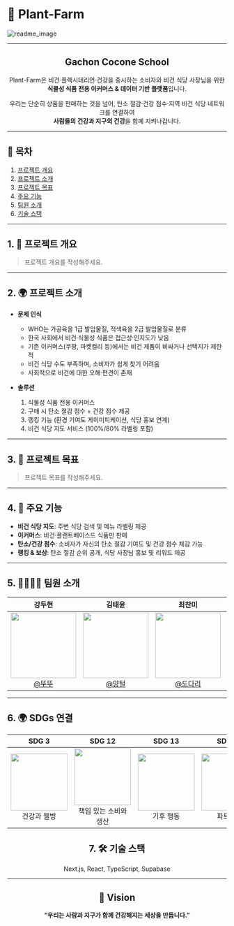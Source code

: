# 🌱 Plant-Farm

![readme_image](https://user-images.githubusercontent.com/112460466/210706312-6a44b60d-a42e-4210-b334-9e5983f70fb3.png)

---

<div align="center">
<h2>Gachon Cocone School</h2>
Plant-Farm은 비건·플렉시테리언·건강을 중시하는 소비자와 비건 식당 사장님을 위한  
<b>식물성 식품 전용 이커머스 & 데이터 기반 플랫폼</b>입니다.  

우리는 단순히 상품을 판매하는 것을 넘어, 탄소 절감·건강 점수·지역 비건 식당 네트워크를 연결하여  
<b>사람들의 건강과 지구의 건강</b>을 함께 지켜나갑니다.
</div>

---

## 📌 목차
1. [프로젝트 개요](#-프로젝트-개요)  
2. [프로젝트 소개](#-프로젝트-소개)  
3. [프로젝트 목표](#-프로젝트-목표)  
4. [주요 기능](#-주요-기능)  
5. [팀원 소개](#-팀원-소개)  
6. [기술 스택](#-기술-스택)  

---

## 1. 📖 프로젝트 개요
> 프로젝트 개요를 작성해주세요.

---

## 2. 🌍 프로젝트 소개

- **문제 인식**  
  - WHO는 가공육을 1급 발암물질, 적색육을 2급 발암물질로 분류  
  - 한국 사회에서 비건·식물성 식품은 접근성·인지도가 낮음  
  - 기존 이커머스(쿠팡, 마켓컬리 등)에서는 비건 제품이 비싸거나 선택지가 제한적  
  - 비건 식당 수도 부족하며, 소비자가 쉽게 찾기 어려움  
  - 사회적으로 비건에 대한 오해·편견이 존재  

- **솔루션**  
  1. 식물성 식품 전용 이커머스  
  2. 구매 시 탄소 절감 점수 + 건강 점수 제공  
  3. 랭킹 기능 (환경 기여도 게이미피케이션, 식당 홍보 연계)  
  4. 비건 식당 지도 서비스 (100%/80% 라벨링 포함)  

---

## 3. 🎯 프로젝트 목표
> 프로젝트 목표를 작성해주세요.

---

## 4. 🔑 주요 기능
- **비건 식당 지도**: 주변 식당 검색 및 메뉴 라벨링 제공  
- **이커머스**: 비건·플랜트베이스드 식품만 판매  
- **탄소/건강 점수**: 소비자가 자신의 탄소 절감 기여도 및 건강 점수 체감 가능
- **랭킹 & 보상**: 탄소 절감 순위 공개, 식당 사장님 홍보 및 리워드 제공  

---

## 5. 👨‍👩‍👧‍👦 팀원 소개

<div align="center">

| **강두현** | **김태윤** | **최찬미** | **Empty** |
| :------: |  :------: | :------: | :------: |
| [<img src="https://encrypted-tbn0.gstatic.com/images?q=tbn:ANd9GcT7H4ybAEwnTyj93alV09NDtgzGAYJEYTyr_A&s" height=150 width=150> <br/> @뚜뚜](https://github.com/ocean1229-github) | [<img src="https://encrypted-tbn0.gstatic.com/images?q=tbn:ANd9GcR5Kgu7JhIWgBwD1nfxPAezEUD5qom-BG7qmA&s" height=150 width=150> <br/> @양털](https://github.com/k0278kim) | [<img src="https://encrypted-tbn0.gstatic.com/images?q=tbn:ANd9GcSXY5tOkQ1SAEU7jzLVOQG6IYbsKL_rFaM-Qw&s" height=150 width=150> <br/> @도다리](https://github.com/) | [<img src="https://encrypted-tbn0.gstatic.com/images?q=tbn:ANd9GcQppk1mHUY-UObgusL7Pa8XE-8CJL15Qdb3lQ&s" height=150 width=150> <br/> @찾고있습니다.]() |

</div>

---

## 6. 🌍 SDGs 연결

<div align="center">

| **SDG 3** | **SDG 12** | **SDG 13** | **SDG 17** |
| :------: |  :------: | :------: | :------: |
| <img src="https://upload.wikimedia.org/wikipedia/commons/b/bc/Sustainable_Development_Goal_03GoodHealth.svg" height=130 width=130> <br/> 건강과 웰빙 | <img src="https://upload.wikimedia.org/wikipedia/commons/6/65/Sustainable_Development_Goal_12ResponsibleConsumption.svg" height=130 width=130> <br/> 책임 있는 소비와 생산 | <img src="https://upload.wikimedia.org/wikipedia/commons/7/7b/Sustainable_Development_Goal_13Climate.svg" height=130 width=130> <br/> 기후 행동 | <img src="https://upload.wikimedia.org/wikipedia/commons/e/e0/Sustainable_Development_Goal_17Partnerships.svg" height=130 width=130> <br/> 파트너십 |


## 7. 🛠 기술 스택
Next.js, React, TypeScript, Supabase

---

## 🚀 Vision

**“우리는 사람과 지구가 함께 건강해지는 세상을 만듭니다.”**